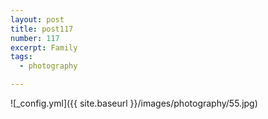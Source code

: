 ```yaml
---
layout: post
title: post117
number: 117
excerpt: Family
tags:
  - photography

---
```


![_config.yml]({{ site.baseurl }}/images/photography/55.jpg)
